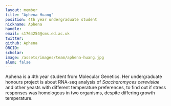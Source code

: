 ```yaml
---
layout: member
title: "Aphena Huang"
position: 4th year undergraduate student
nickname: Aphena
handle:
email: s1764254@sms.ed.ac.uk
twitter:
github: Aphena
ORCID:
scholar:
image: /assets/images/team/aphena-huang.jpg
alum: false
---
```


Aphena is a 4th year student from Molecular Genetics. Her undergraduate honours project is about RNA-seq analysis of *Saccharomyces cerevisiae* and other yeasts with different temperature preferences, to find out if stress responses was homologous in two organisms, despite differing growth temperature.
